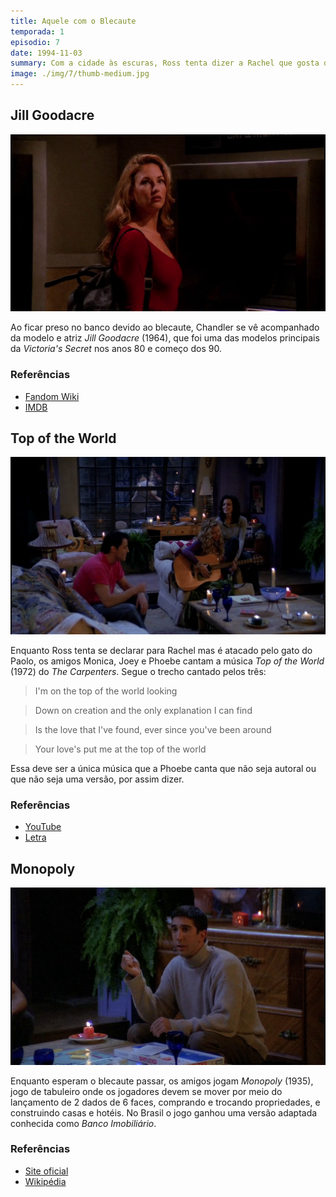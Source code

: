 ```yaml
---
title: Aquele com o Blecaute
temporada: 1
episodio: 7
date: 1994-11-03
summary: Com a cidade às escuras, Ross tenta dizer a Rachel que gosta dela.
image: ./img/7/thumb-medium.jpg
---
```


## Jill Goodacre

![Jill Goodacre](./img/7/jill-goodacre.png)

<cena>
  <chandler
    original="- I am trapped in an ATM vestibule with Jill Goodacre."
    traducao="- Estou preso num caixa 24 horas com Jill Goodacre."
  ></chandler>
</cena>

Ao ficar preso no banco devido ao blecaute, Chandler se vê acompanhado da modelo
e atriz *Jill Goodacre* (1964), que foi uma das modelos principais da
*Victoria's Secret* nos anos 80 e começo dos 90.

### Referências

- [Fandom Wiki](https://friends.fandom.com/wiki/Jill_Goodacre)
- [IMDB](https://www.imdb.com/name/nm0004969/)

## Top of the World

![Top of the World](./img/7/top-of-the-world.png)

Enquanto Ross tenta se declarar para Rachel mas é atacado pelo gato do Paolo,
os amigos Monica, Joey e Phoebe cantam a música *Top of the World* (1972) do *The Carpenters*.
Segue o trecho cantado pelos três:

> I'm on the top of the world looking

> Down on creation and the only explanation I can find

> Is the love that I've found, ever since you've been around

> Your love's put me at the top of the world

Essa deve ser a única música que a Phoebe canta que não seja autoral ou que
não seja uma versão, por assim dizer.

### Referências

- [YouTube](https://www.youtube.com/watch?v=vupwAFMXLkA)
- [Letra](https://www.letras.mus.br/carpenters/7023/traducao.html)

## Monopoly

![Monopoly](./img/7/monopoly.png)

Enquanto esperam o blecaute passar, os amigos jogam *Monopoly* (1935), jogo de
tabuleiro onde os jogadores devem se mover por meio do lançamento de 2 dados
de 6 faces, comprando e trocando propriedades, e construindo casas e hotéis.
No Brasil o jogo ganhou uma versão adaptada conhecida como *Banco Imobiliário*.

### Referências

- [Site oficial](https://monopoly.hasbro.com/pt-br)
- [Wikipédia](https://pt.wikipedia.org/wiki/Monopoly)
